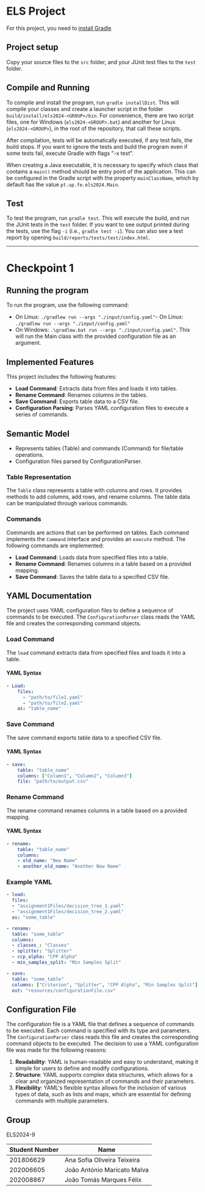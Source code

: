 # ELS Project

For this project, you need to [install Gradle](https://gradle.org/install/)

## Project setup

Copy your source files to the ``src`` folder, and your JUnit test files to the ``test`` folder.

## Compile and Running

To compile and install the program, run ``gradle installDist``. This will compile your classes and create a launcher script in the folder ``build/install/els2024-<GROUP>/bin``. For convenience, there are two script files, one for Windows (``els2024-<GROUP>.bat``) and another for Linux (``els2024-<GROUP>``), in the root of the repository, that call these scripts.

After compilation, tests will be automatically executed, if any test fails, the build stops. If you want to ignore the tests and build the program even if some tests fail, execute Gradle with flags "-x test".

When creating a Java executable, it is necessary to specify which class that contains a ``main()`` method should be entry point of the application. This can be configured in the Gradle script with the property ``mainClassName``, which by default has the value ``pt.up.fe.els2024.Main``.

## Test

To test the program, run ``gradle test``. This will execute the build, and run the JUnit tests in the ``test`` folder. If you want to see output printed during the tests, use the flag ``-i`` (i.e., ``gradle test -i``).
You can also see a test report by opening ``build/reports/tests/test/index.html``.

---
# Checkpoint 1

## Running the program
To run the program, use the following command:
- On Linux: ``./gradlew run --args "./input/config.yaml"``- On Linux: ``./gradlew run --args "./input/config.yaml"``
- On Windows: ``.\gradlew.bat run --args "./input/config.yaml"``.
This will run the Main class with the provided configuration file as an argument.

## Implemented Features
This project includes the following features:
- **Load Command**: Extracts data from files and loads it into tables.
- **Rename Command**: Renames columns in the tables.
- **Save Command**: Exports table data to a CSV file.
- **Configuration Parsing**: Parses YAML configuration files to execute a series of commands.

## Semantic Model
- Represents tables (Table) and commands (Command) for file/table operations.
- Configuration files parsed by ConfigurationParser.

### Table Representation
The `Table` class represents a table with columns and rows. It provides methods to add columns, add rows, and rename columns. The table data can be manipulated through various commands.

### Commands
Commands are actions that can be performed on tables. Each command implements the `Command` interface and provides an `execute` method. The following commands are implemented:

- **Load Command**: Loads data from specified files into a table.
- **Rename Command**: Renames columns in a table based on a provided mapping.
- **Save Command**: Saves the table data to a specified CSV file.

## YAML Documentation
The project uses YAML configuration files to define a sequence of commands to be executed. The `ConfigurationParser` class reads the YAML file and creates the corresponding command objects.

### Load Command
The `load` command extracts data from specified files and loads it into a table.
#### YAML Syntax
```yaml
- Load:
    files: 
      - "path/to/file1.yaml"
      - "path/to/file2.yaml"
    as: "table_name"
```

### Save Command
The save command exports table data to a specified CSV file.
#### YAML Syntax
```yaml
- save:
    table: "table_name"
    columns: ["Column1", "Column2", "Column3"]
    file: "path/to/output.csv"
```

### Rename Command
The rename command renames columns in a table based on a provided mapping.
#### YAML Syntax
```yaml
- rename:
    table: "table_name"
    columns:
    - old_name: "New Name"
    - another_old_name: "Another New Name"
```


### Example YAML
```yaml
- load:
  files:
  - "assignment1Files/decision_tree_1.yaml"
  - "assignment1Files/decision_tree_2.yaml"
  as: "some_table"

- rename:
  table: "some_table"
  columns:
  - classes_: "Classes"
  - splitter: "Splitter"
  - ccp_alpha: "CPP Alpha"
  - min_samples_split: "Min Samples Split"

- save:
  table: "some_table"
  columns: ["Criterion", "Splitter", "CPP Alpha", "Min Samples Split"]
  out: "resources/configurationFile.csv"
```

## Configuration File
The configuration file is a YAML file that defines a sequence of commands to be executed. Each command is specified with its type and parameters. The `ConfigurationParser` class reads this file and creates the corresponding command objects to be executed.
The decision to use a YAML configuration file was made for the following reasons:

1. **Readability**: YAML is human-readable and easy to understand, making it simple for users to define and modify configurations.
2. **Structure**: YAML supports complex data structures, which allows for a clear and organized representation of commands and their parameters.
3. **Flexibility**: YAML's flexible syntax allows for the inclusion of various types of data, such as lists and maps, which are essential for defining commands with multiple parameters.

## Group

ELS2024-9

|Student Number| Name                   |
|----|------------------------|
|201806629|Ana Sofia Oliveira Teixeira|
|202006605|João António Maricato Malva|
|202008867|João Tomás Marques Félix|
